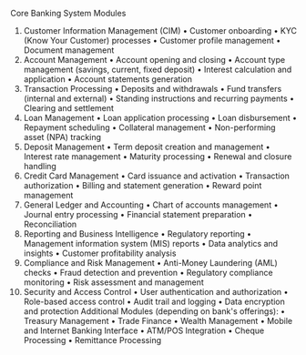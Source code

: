 Core Banking System Modules
1. Customer Information Management (CIM)
•	Customer onboarding
•	KYC (Know Your Customer) processes
•	Customer profile management
•	Document management
2. Account Management
•	Account opening and closing
•	Account type management (savings, current, fixed deposit)
•	Interest calculation and application
•	Account statements generation
3. Transaction Processing
•	Deposits and withdrawals
•	Fund transfers (internal and external)
•	Standing instructions and recurring payments
•	Clearing and settlement
4. Loan Management
•	Loan application processing
•	Loan disbursement
•	Repayment scheduling
•	Collateral management
•	Non-performing asset (NPA) tracking
5. Deposit Management
•	Term deposit creation and management
•	Interest rate management
•	Maturity processing
•	Renewal and closure handling
6. Credit Card Management
•	Card issuance and activation
•	Transaction authorization
•	Billing and statement generation
•	Reward point management
7. General Ledger and Accounting
•	Chart of accounts management
•	Journal entry processing
•	Financial statement preparation
•	Reconciliation
8. Reporting and Business Intelligence
•	Regulatory reporting
•	Management information system (MIS) reports
•	Data analytics and insights
•	Customer profitability analysis
9. Compliance and Risk Management
•	Anti-Money Laundering (AML) checks
•	Fraud detection and prevention
•	Regulatory compliance monitoring
•	Risk assessment and management
10. Security and Access Control
•	User authentication and authorization
•	Role-based access control
•	Audit trail and logging
•	Data encryption and protection
Additional Modules (depending on bank's offerings):
•	Treasury Management
•	Trade Finance
•	Wealth Management
•	Mobile and Internet Banking Interface
•	ATM/POS Integration
•	Cheque Processing
•	Remittance Processing

